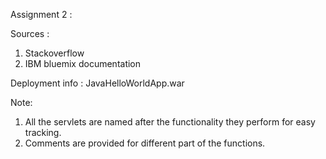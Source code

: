 Assignment 2 :

Sources :
1. Stackoverflow
2. IBM bluemix documentation

Deployment info : JavaHelloWorldApp.war

Note:
1. All the servlets are named after the functionality they perform for easy tracking.
2. Comments are provided for different part of the functions.